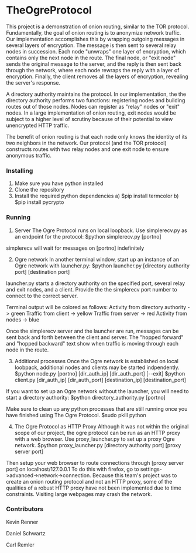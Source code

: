 # TheOgreProtocol
This project is a demonstration of onion routing, similar to the TOR protocol.
Fundamentally, the goal of onion routing is to anonymize network traffic. Our implementation
accomplishes this by wrapping outgoing messages in several layers of encryption. The message
is then sent to several relay nodes in succession. Each node "unwraps" one layer of encryption,
which contains only the next node in the route. The final node, or "exit node" sends the 
original message to the server, and the reply is then sent back through the network, where each 
node rewraps the reply with a layer of encryption. Finally, the client removes all the layers
of encryption, revealing the server's response.

A directory authority maintains the protocol. In our implementation, the the directory authority
performs two functions: registering nodes and building routes out of those nodes. Nodes can register
as "relay" nodes or "exit" nodes. In a large implementation of onion routing, exit nodes would be 
subject to a higher level of scrutiny because of their potential to view unencrypted HTTP traffic.

The benefit of onion routing is that each node only knows the identity of its two neighbors in the
network. Our protocol (and the TOR protocol) constructs routes with two relay nodes and one exit 
node to ensure anonymous traffic.

### Installing
1. Make sure you have python installed
2. Clone the repository
3. Install the required python dependencies
	a) $pip install termcolor
	b) $pip install pycrypto


### Running
1. Server
The Ogre Protocol runs on local loopback. Use simplerecv.py as an endpoint for the protocol:
	$python simplerecv.py [portno]

simplerecv will wait for messages on [portno] indefinitely

2. Ogre network
In another terminal window, start up an instance of an Ogre network with launcher.py:
	$python launcher.py [directory authority port] [destination port]

launcher.py starts a directory authority on the specified port, several relay and exit 
nodes, and a client. Provide the the simplerecv port number to connect to the correct server.

Terminal output will be colored as follows:
Activity from directory authority -> green
Traffic from client -> yellow
Traffic from server -> red
Activity from nodes -> blue

Once the simplerecv server and the launcher are run, messages can be sent back and forth between
the client and server. The "hopped forward" and "hopped backward" text show when traffic is moving
through each node in the route.

3. Additional processes
Once the Ogre network is established on local loobpack, additional nodes and clients may be started
indpendently.
	$python node.py [portno] [dir_auth_ip] [dir_auth_port] [--exit]
	$python client.py [dir_auth_ip] [dir_auth_port] [destination_ip] [destination_port]

If you want to set up an Ogre network without the launcher, you will need to start a directory
authority:
	$python directory_authority.py [portno]

Make sure to clean up any python processes that are still running once you have finished using 
The Ogre Protocol.
	$sudo pkill python

4. The Ogre Protocol as HTTP Proxy
Although it was not within the original scope of our project, the ogre protocol can be run as
an HTTP proxy with a web browser. Use proxy_launcher.py to set up a proxy Ogre network.
	$python proxy_launcher.py [directory authority port] [proxy server port]

Then setup your web browser to route connections through [proxy server port] on localhost/127.0.0.1
To do this with firefox, go to settings->advanced->network->connection. Because this team's project
was to create an onion routing protocol and not an HTTP proxy, some of the qualities of a robust
HTTP proxy have not been implemented due to time constraints. Visiting large webpages may crash
the network.

### Contributors
Kevin Renner

Daniel Schwartz

Carl Remler

